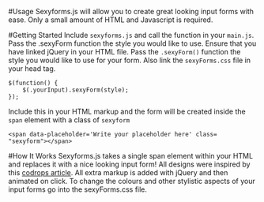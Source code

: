 #Usage
Sexyforms.js will allow you to create great looking input forms with ease.  Only a small amount of HTML and Javascript is required.  

#Getting Started
Include `sexyforms.js` and call the function in your `main.js`.  Pass the .sexyForm function the style you would like to use.  Ensure that you have linked jQuery in your HTML file.  Pass the `.sexyForm()` function the style you would like to use for your form.  Also link the `sexyForms.css` file in your head tag.

```
$(function() {
	$(.yourInput).sexyForm(style);
});  
```

Include this in your HTML markup and the form will be created inside the `span` element with a class of `sexyform`
```
<span data-placeholder='Write your placeholder here' class= "sexyform"></span>
```

#How It Works
Sexyforms.js takes a single span element within your HTML and replaces it with a nice looking input form!  All designs were inspired by this [codrops article](http://tympanus.net/codrops/2015/01/08/inspiration-text-input-effects/).  All extra markup is added with jQuery and then animated on click.  To change the colours and other stylistic aspects of your input forms go into the sexyForms.css file.
